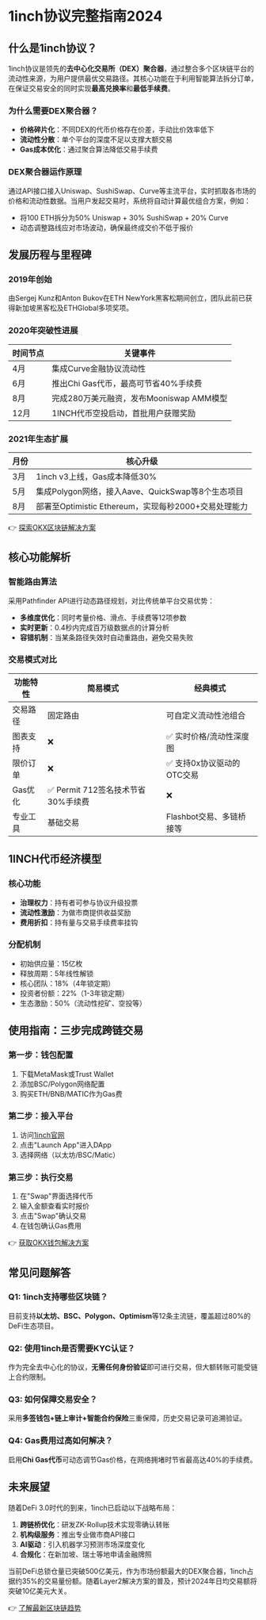 # 1inch协议完整指南2024

## 什么是1inch协议？

1inch协议是领先的**去中心化交易所（DEX）聚合器**，通过整合多个区块链平台的流动性来源，为用户提供最优交易路径。其核心功能在于利用智能算法拆分订单，在保证交易安全的同时实现**最高兑换率**和**最低手续费**。

### 为什么需要DEX聚合器？
- **价格碎片化**：不同DEX的代币价格存在价差，手动比价效率低下
- **流动性分散**：单个平台的深度不足以支撑大额交易
- **Gas成本优化**：通过聚合算法降低交易手续费

### DEX聚合器运作原理
通过API接口接入Uniswap、SushiSwap、Curve等主流平台，实时抓取各市场的价格和流动性数据。当用户发起交易时，系统将自动计算最优组合方案，例如：
- 将100 ETH拆分为50% Uniswap + 30% SushiSwap + 20% Curve
- 动态调整路线应对市场波动，确保最终成交价不低于报价

## 发展历程与里程碑

### 2019年创始
由Sergej Kunz和Anton Bukov在ETH NewYork黑客松期间创立，团队此前已获得新加坡黑客松及ETHGlobal多项奖项。

### 2020年突破性进展
| 时间节点       | 关键事件                                                                 |
|----------------|--------------------------------------------------------------------------|
| 4月            | 集成Curve金融协议流动性                                                  |
| 6月            | 推出Chi Gas代币，最高可节省40%手续费                                     |
| 8月            | 完成280万美元融资，发布Mooniswap AMM模型                                |
| 12月           | 1INCH代币空投启动，首批用户获赠奖励                                      |

### 2021年生态扩展
| 月份   | 核心升级                                                                 |
|--------|--------------------------------------------------------------------------|
| 3月    | 1inch v3上线，Gas成本降低30%                                             |
| 5月    | 集成Polygon网络，接入Aave、QuickSwap等8个生态项目                        |
| 8月    | 部署至Optimistic Ethereum，实现每秒2000+交易处理能力                     |

👉 [探索OKX区块链解决方案](https://bit.ly/okx_welcome)

## 核心功能解析

### 智能路由算法
采用Pathfinder API进行动态路径规划，对比传统单平台交易优势：
- **多维度优化**：同时考量价格、滑点、手续费等12项参数
- **实时更新**：0.4秒内完成百万级数据点的计算分析
- **容错机制**：当某条路径失效时自动重路由，避免交易失败

### 交易模式对比

| 功能特性         | 简易模式                          | 经典模式                          |
|------------------|-----------------------------------|-----------------------------------|
| 交易路径         | 固定路由                          | 可自定义流动性池组合              |
| 图表支持         | ❌                                | ✅ 实时价格/流动性深度图           |
| 限价订单         | ❌                                | ✅ 支持0x协议驱动的OTC交易        |
| Gas优化          | ✅ Permit 712签名技术节省30%手续费 | ❌                                |
| 专业工具         | 基础交易                          | Flashbot交易、多链桥接等          |

## 1INCH代币经济模型

### 核心功能
- **治理权力**：持有者可参与协议升级投票
- **流动性激励**：为做市商提供收益奖励
- **费用折扣**：持有量与交易手续费率挂钩

### 分配机制
- 初始供应量：15亿枚
- 释放周期：5年线性解锁
- 核心团队：18%（4年锁定期）
- 投资者份额：22%（1-3年锁定期）
- 生态激励：50%（流动性挖矿、空投等）

## 使用指南：三步完成跨链交易

### 第一步：钱包配置
1. 下载MetaMask或Trust Wallet
2. 添加BSC/Polygon网络配置
3. 购买ETH/BNB/MATIC作为Gas费

### 第二步：接入平台
1. 访问[1inch官网](https://1inch.io/)
2. 点击"Launch App"进入DApp
3. 选择网络（以太坊/BSC/Matic）

### 第三步：执行交易
1. 在"Swap"界面选择代币
2. 输入金额查看实时报价
3. 点击"Swap"确认交易
4. 在钱包确认Gas费用

👉 [获取OKX钱包解决方案](https://bit.ly/okx_welcome)

## 常见问题解答

### Q1: 1inch支持哪些区块链？
目前支持**以太坊、BSC、Polygon、Optimism**等12条主流链，覆盖超过80%的DeFi生态项目。

### Q2: 使用1inch是否需要KYC认证？
作为完全去中心化的协议，**无需任何身份验证**即可进行交易，但大额转账可能受链上合约限制。

### Q3: 如何保障交易安全？
采用**多签钱包+链上审计+智能合约保险**三重保障，历史交易记录可追溯验证。

### Q4: Gas费用过高如何解决？
启用**Chi Gas代币**可动态调节Gas价格，在网络拥堵时节省最高达40%的手续费。

## 未来展望

随着DeFi 3.0时代的到来，1inch已启动以下战略布局：
1. **跨链桥优化**：研发ZK-Rollup技术实现零确认转账
2. **机构级服务**：推出专业做市商API接口
3. **AI驱动**：引入机器学习预测市场深度变化
4. **合规化**：在新加坡、瑞士等地申请金融牌照

当前DeFi总锁仓量已突破500亿美元，作为市场份额最大的DEX聚合器，1inch占据约35%的交易量份额。随着Layer2解决方案的普及，预计2024年日均交易额将突破10亿美元大关。

👉 [了解最新区块链趋势](https://bit.ly/okx_welcome)